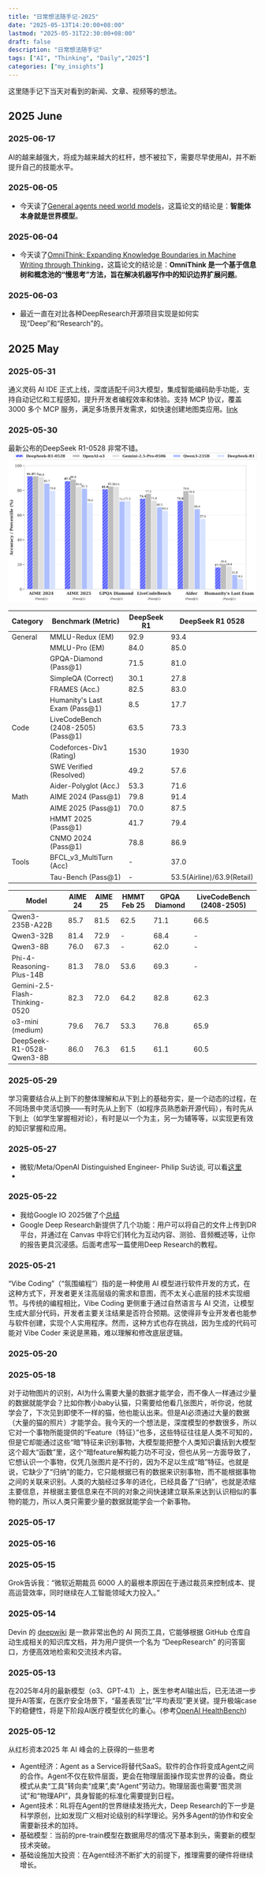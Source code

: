 ```yaml
---
title: "日常想法随手记-2025"
date: "2025-05-13T14:20:00+08:00"
lastmod: "2025-05-31T22:30:00+08:00"
draft: false
description: "日常想法随手记"
tags: ["AI", "Thinking", "Daily","2025"]
categories: ["my_insights"]  
---
```


这里随手记下当天对看到的新闻、文章、视频等的想法。

## 2025 June

### 2025-06-17

AI的越来越强大，将成为越来越大的杠杆，想不被拉下，需要尽早使用AI，并不断提升自己的技能水平。

### 2025-06-05

- 今天读了[General agents need world models](https://hobbytp.github.io/zh/papers/agents_need_world_models/)，这篇论文的结论是：**智能体本身就是世界模型**。

### 2025-06-04

- 今天读了[OmniThink: Expanding Knowledge Boundaries in Machine Writing through Thinking](https://hobbytp.github.io/zh/papers/OmniThink/)，这篇论文的结论是：**OmniThink 是一个基于信息树和概念池的“慢思考”方法，旨在解决机器写作中的知识边界扩展问题**。

### 2025-06-03

- 最近一直在对比各种DeepResearch开源项目实现是如何实现“Deep”和“Research”的。

## 2025 May

### 2025-05-31

通义灵码 AI IDE 正式上线，深度适配千问3大模型，集成智能编码助手功能，支持自动记忆和工程感知，提升开发者编程效率和体验。支持 MCP 协议，覆盖 3000 多个 MCP 服务，满足多场景开发需求，如快速创建地图类应用。[link](https://mp.weixin.qq.com/s/hpIWifxXo-UfxvtqboNmpw)

### 2025-05-30

最新公布的DeepSeek R1-0528 非常不错。
![DeepSeek R1-0528 成绩](./images/DS-R1-0528.png)

| Category | Benchmark (Metric)                       | DeepSeek R1 | DeepSeek R1 0528 |
|----------|------------------------------------------|-------------|------------------|
| General  | MMLU-Redux (EM)                         | 92.9        | 93.4             |
|          | MMLU-Pro (EM)                           | 84.0        | 85.0             |
|          | GPQA-Diamond (Pass@1)                   | 71.5        | 81.0             |
|          | SimpleQA (Correct)                      | 30.1        | 27.8             |
|          | FRAMES (Acc.)                           | 82.5        | 83.0             |
|          | Humanity's Last Exam (Pass@1)           | 8.5         | 17.7             |
| Code     | LiveCodeBench (2408-2505) (Pass@1)      | 63.5        | 73.3             |
|          | Codeforces-Div1 (Rating)                | 1530        | 1930             |
|          | SWE Verified (Resolved)                 | 49.2        | 57.6             |
|          | Aider-Polyglot (Acc.)                   | 53.3        | 71.6             |
| Math     | AIME 2024 (Pass@1)                      | 79.8        | 91.4             |
|          | AIME 2025 (Pass@1)                      | 70.0        | 87.5             |
|          | HMMT 2025 (Pass@1)                      | 41.7        | 79.4             |
|          | CNMO 2024 (Pass@1)                      | 78.8        | 86.9             |
| Tools    | BFCL_v3_MultiTurn (Acc)                 | -           | 37.0             |
|          | Tau-Bench (Pass@1)                      | -           | 53.5(Airline)/63.9(Retail) |

| Model                         | AIME 24 | AIME 25 | HMMT Feb 25 | GPQA Diamond | LiveCodeBench (2408-2505) |
|-------------------------------|---------|---------|-------------|--------------|---------------------------|
| Qwen3-235B-A22B               | 85.7    | 81.5    | 62.5        | 71.1         | 66.5                      |
| Qwen3-32B                     | 81.4    | 72.9    | -           | 68.4         | -                         |
| Qwen3-8B                      | 76.0    | 67.3    | -           | 62.0         | -                         |
| Phi-4-Reasoning-Plus-14B      | 81.3    | 78.0    | 53.6        | 69.3         | -                         |
| Gemini-2.5-Flash-Thinking-0520| 82.3    | 72.0    | 64.2        | 82.8         | 62.3                      |
| o3-mini (medium)              | 79.6    | 76.7    | 53.3        | 76.8         | 65.9                      |
| DeepSeek-R1-0528-Qwen3-8B     | 86.0    | 76.3    | 61.5        | 61.1         | 60.5                      |

### 2025-05-29

学习需要结合从上到下的整体理解和从下到上的基础夯实，是一个动态的过程，在不同场景中灵活切换——有时先从上到下（如程序员熟悉新开源代码），有时先从下到上（如学生掌握相对论），有时是以一个为主，另一为辅等等，以实现更有效的知识掌握和应用。

### 2025-05-27

- 微软/Meta/OpenAI Distinguished Engineer- Philip Su访谈, 可以看[这里](https://hobbytp.github.io/zh/interviews/Philip_Su/)
-

### 2025-05-22

- 我给Google IO 2025做了个[总结](https://hobbytp.github.io/zh/google/google_io_2025/)
- Google Deep Research新提供了几个功能：用户可以将自己的文件上传到DR平台，并通过在 Canvas 中将它们转化为互动内容、测验、音频概述等，让你的报告更具沉浸感。后面考虑写一篇使用Deep Research的教程。

### 2025-05-21

“Vibe Coding”（“氛围编程”）指的是一种使用 AI 模型进行软件开发的方式，在这种方式下，开发者更关注高层级的需求和意图，而不太关心底层的技术实现细节。与传统的编程相比，Vibe Coding 更侧重于通过自然语言与 AI 交流，让模型生成大部分代码，开发者主要关注结果是否符合预期。这使得非专业开发者也能参与软件创建，实现个人实用程序。然而，这种方式也存在挑战，因为生成的代码可能对 Vibe Coder 来说是黑箱，难以理解和修改底层逻辑。

### 2025-05-20

### 2025-05-18

对于动物图片的识别，AI为什么需要大量的数据才能学会，而不像人一样通过少量的数据就能学会？比如你教小baby认猫，只需要给他看几张图片，听你说，他就学会了，下次见到即使不一样的猫，他也能认出来。但是AI必须通过大量的数据（大量的猫的照片）才能学会。我今天的一个想法是，深度模型的参数很多，所以它对一个事物所能提供的“Feature（特征）”也多，这些特征往往是人类不可知的，但是它却能通过这些“暗”特征来识别事物，大模型能把整个人类知识囊括到大模型这个超大“函数”里，这个“暗feature解构能力功不可没，但也从另一方面导致了，它想认识一个事物，仅凭几张图片是不行的，因为不足以生成“暗”特征。也就是说，它缺少了“归纳”的能力，它只能根据已有的数据来识别事物，而不能根据事物之间的关联来识别。人类的大脑经过多年的进化，已经具备了“归纳”，也就是浓缩主要信息，并根据主要信息来在不同的对象之间快速建立联系来达到认识相似的事物的能力，所以人类只需要少量的数据就能学会一个新事物。

### 2025-05-17

### 2025-05-16

### 2025-05-15

Grok告诉我：“微软近期裁员 6000 人的最根本原因在于通过裁员来控制成本、提高运营效率，同时继续在人工智能领域大力投入。”

### 2025-05-14

Devin 的 [deepwiki](https://deepwiki.com/) 是一款非常出色的 AI 网页工具，它能够根据 GitHub 仓库自动生成相关的知识库文档，并为用户提供一个名为 “DeepResearch” 的问答窗口，方便高效地检索和交流技术内容。

### 2025-05-13

在2025年4月的最新模型（o3、GPT-4.1）上，医生参考AI输出后，已无法进一步提升AI答案，在医疗安全场景下，“最差表现”比“平均表现”更关键。提升极端case下的稳健性，将是下阶段AI医疗模型优化的重心。(参考[OpenAI HealthBench](https://openai.com/index/healthbench/))

### 2025-05-12

从红杉资本2025 年 AI 峰会的上获得的一些思考

- Agent经济：Agent as a Service将替代SaaS。软件的合作将变成Agent之间的合作。Agent不仅在软件层面，更会在物理层面操作现实世界的设备。商业模式从卖“工具”转向卖“成果”,卖“Agent”劳动力。物理层面也需要“图灵测试”和“物理API”，具身智能的标准化需要提到日程。
- Agent技术：RL将在Agent的世界继续发扬光大，Deep Research的下一步是科学原创，比如发现广义相对论级别的科学理论。另外多Agent的协作和安全需要新技术的加持。
- 基础模型：当前的pre-train模型在数据用尽的情况下基本到头，需要新的模型技术突破。
- 基础设施加大投资：在Agent经济不断扩大的前提下，推理需要的硬件将继续增长。
